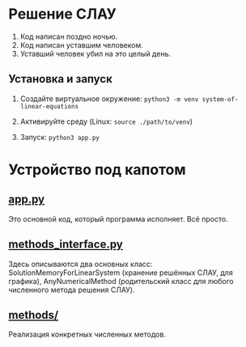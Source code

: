 # Решение СЛАУ
1. Код написан поздно ночью.
2. Код написан уставшим человеком.
3. Уставший человек убил на это целый день.

## Установка и запуск
1. Создайте виртуальное окружение: `python3 -m venv system-of-linear-equations`
2. Активируйте среду (Linux: `source ./path/to/venv`)

3. Запуск: `python3 app.py`


# Устройство под капотом
## [app.py](./app.py)
Это основной код, который программа исполняет. Всё просто.

## [methods_interface.py](./methods_interface.py)
Здесь описываются два основных класс: SolutionMemoryForLinearSystem (хранение решённых СЛАУ, для графика), AnyNumericalMethod (родительский класс для любого численного метода решения СЛАУ).

## [methods/](./methods/ReadMe.md)
Реализация конкретных численных методов.
